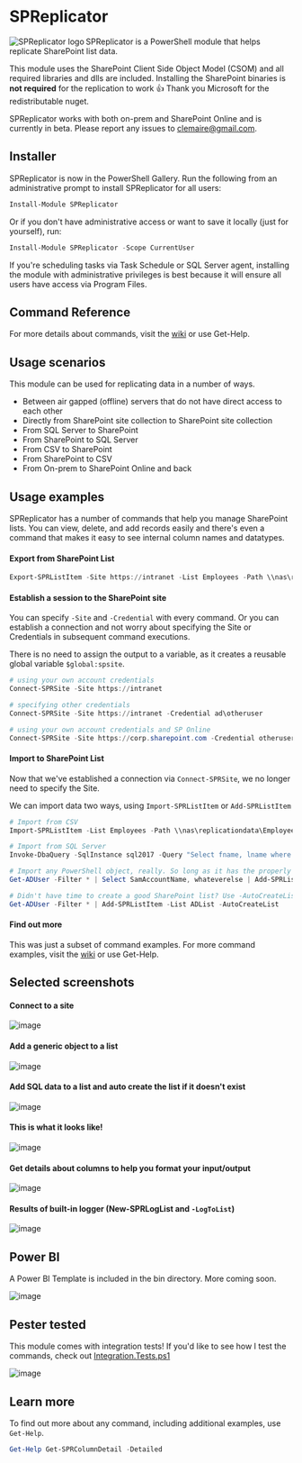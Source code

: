 # SPReplicator

<img align="left" src=https://user-images.githubusercontent.com/8278033/42554599-39b769a6-8481-11e8-8b6a-379f4a3e54e6.png alt="SPReplicator logo">SPReplicator is a PowerShell module that helps replicate SharePoint list data. 

This module uses the SharePoint Client Side Object Model (CSOM) and all required libraries and dlls are included. Installing the SharePoint binaries is **not required** for the replication to work 👍 Thank you Microsoft for the redistributable nuget.

SPReplicator works with both on-prem and SharePoint Online and is currently in beta. Please report any issues to clemaire@gmail.com.

## Installer
SPReplicator is now in the PowerShell Gallery. Run the following from an administrative prompt to install SPReplicator for all users:
```powershell
Install-Module SPReplicator
```

Or if you don't have administrative access or want to save it locally (just for yourself), run:
```powershell
Install-Module SPReplicator -Scope CurrentUser
```

If you're scheduling tasks via Task Schedule or SQL Server agent, installing the module with administrative privileges is best because it will ensure all users have access via Program Files.

## Command Reference

For more details about commands, visit the [wiki](https://github.com/potatoqualitee/SPReplicator/wiki/Command-Reference) or use Get-Help.

## Usage scenarios

This module can be used for replicating data in a number of ways.

* Between air gapped (offline) servers that do not have direct access to each other
* Directly from SharePoint site collection to SharePoint site collection
* From SQL Server to SharePoint
* From SharePoint to SQL Server
* From CSV to SharePoint
* From SharePoint to CSV
* From On-prem to SharePoint Online and back

## Usage examples

SPReplicator has a number of commands that help you manage SharePoint lists. You can view, delete, and add records easily and there's even a command that makes it easy to see internal column names and datatypes.

#### Export from SharePoint List

```powershell
Export-SPRListItem -Site https://intranet -List Employees -Path \\nas\replicationdata\Employees.csv
```

#### Establish a session to the SharePoint site

You can specify `-Site` and `-Credential` with every command. Or you can establish a connection and not worry about specifying the Site or Credentials in subsequent command executions.

There is no need to assign the output to a variable, as it creates a reusable global variable `$global:spsite`.

```powershell
# using your own account credentials
Connect-SPRSite -Site https://intranet

# specifying other credentials
Connect-SPRSite -Site https://intranet -Credential ad\otheruser

# using your own account credentials and SP Online
Connect-SPRSite -Site https://corp.sharepoint.com -Credential otheruser@corp.onmicrosoft.com
```

#### Import to SharePoint List
Now that we've established a connection via `Connect-SPRSite`, we no longer need to specify the Site.

We can import data two ways, using `Import-SPRListItem` or `Add-SPRListItem`

```powershell
# Import from CSV
Import-SPRListItem -List Employees -Path \\nas\replicationdata\Employees.csv

# Import from SQL Server
Invoke-DbaQuery -SqlInstance sql2017 -Query "Select fname, lname where id > 100" | Add-SPRListItem -List emps

# Import any PowerShell object, really. So long as it has the properly named columns.
Get-ADUser -Filter * | Select SamAccountName, whateverelse | Add-SPRListItem -List ADList

# Didn't have time to create a good SharePoint list? Use -AutoCreateList
Get-ADUser -Filter * | Add-SPRListItem -List ADList -AutoCreateList

```
#### Find out more

This was just a subset of command examples. For more command examples, visit the [wiki](https://github.com/potatoqualitee/SPReplicator/wiki/Command-Reference) or use Get-Help.

## Selected screenshots

#### Connect to a site
![image](https://user-images.githubusercontent.com/8278033/42564673-1ceca0a4-849d-11e8-8f6b-22c1a0aad1e1.png)

#### Add a generic object to a list
![image](https://user-images.githubusercontent.com/8278033/42570287-227a3c4a-84af-11e8-9e5a-4dc6e9f2f4af.png)

#### Add SQL data to a list and auto create the list if it doesn't exist
![image](https://user-images.githubusercontent.com/8278033/42570505-d060d8be-84af-11e8-948d-f97888611346.png)

#### This is what it looks like!
![image](https://user-images.githubusercontent.com/8278033/42570634-3f2478fa-84b0-11e8-8ab7-3c996d29021d.png)

#### Get details about columns to help you format your input/output
![image](https://user-images.githubusercontent.com/8278033/42567935-19fcb8ac-84a7-11e8-9b48-0da67dd2ce0f.png)

#### Results of built-in logger (New-SPRLogList and `-LogToList`)

![image](https://user-images.githubusercontent.com/8278033/43561352-63b655cc-95b2-11e8-93e0-90926df74d47.png)

## Power BI
A Power BI Template is included in the bin directory. More coming soon.

![image](https://user-images.githubusercontent.com/8278033/43371234-568d7622-9329-11e8-9100-df03d7a442bc.png)

## Pester tested

This module comes with integration tests! If you'd like to see how I test the commands, check out [Integration.Tests.ps1](https://github.com/potatoqualitee/SPReplicator/blob/master/tests/Integration.Tests.ps1)

![image](https://user-images.githubusercontent.com/8278033/43365014-39eee66c-92c1-11e8-91bf-9b6bf8d1032a.png)

## Learn more

To find out more about any command, including additional examples, use `Get-Help`. 

```powershell
Get-Help Get-SPRColumnDetail -Detailed
```

<!--
$global:a = @()
foreach ($prop in $props.Name) {
    try {
        $server.Load($server.Web.$prop)
    }
    catch {
        $global:a += $prop
        continue
    }
}
-->
